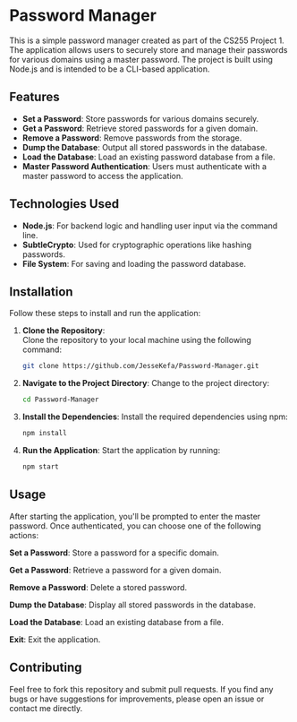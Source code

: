 # Password Manager

This is a simple password manager created as part of the CS255 Project 1. The application allows users to securely store and manage their passwords for various domains using a master password. The project is built using Node.js and is intended to be a CLI-based application.

## Features

- **Set a Password**: Store passwords for various domains securely.
- **Get a Password**: Retrieve stored passwords for a given domain.
- **Remove a Password**: Remove passwords from the storage.
- **Dump the Database**: Output all stored passwords in the database.
- **Load the Database**: Load an existing password database from a file.
- **Master Password Authentication**: Users must authenticate with a master password to access the application.

## Technologies Used

- **Node.js**: For backend logic and handling user input via the command line.
- **SubtleCrypto**: Used for cryptographic operations like hashing passwords.
- **File System**: For saving and loading the password database.

## Installation

Follow these steps to install and run the application:

1. **Clone the Repository**:  
   Clone the repository to your local machine using the following command:

   ```bash
   git clone https://github.com/JesseKefa/Password-Manager.git

2. **Navigate to the Project Directory**:
    Change to the project directory:

    ```bash
    cd Password-Manager

3. **Install the Dependencies**:
    Install the required dependencies using npm:

    ```bash
    npm install

4. **Run the Application**:
    Start the application by running:

    ```bash
    npm start

## Usage

After starting the application, you'll be prompted to enter the master password. Once authenticated, you can choose one of the following actions:

**Set a Password**: Store a password for a specific domain.

**Get a Password**: Retrieve a password for a given domain.

**Remove a Password**: Delete a stored password.

**Dump the Database**: Display all stored passwords in the database.

**Load the Database**: Load an existing database from a file.

**Exit**: Exit the application.

## Contributing

Feel free to fork this repository and submit pull requests. If you find any bugs or have suggestions for improvements, please open an issue or contact me directly.

